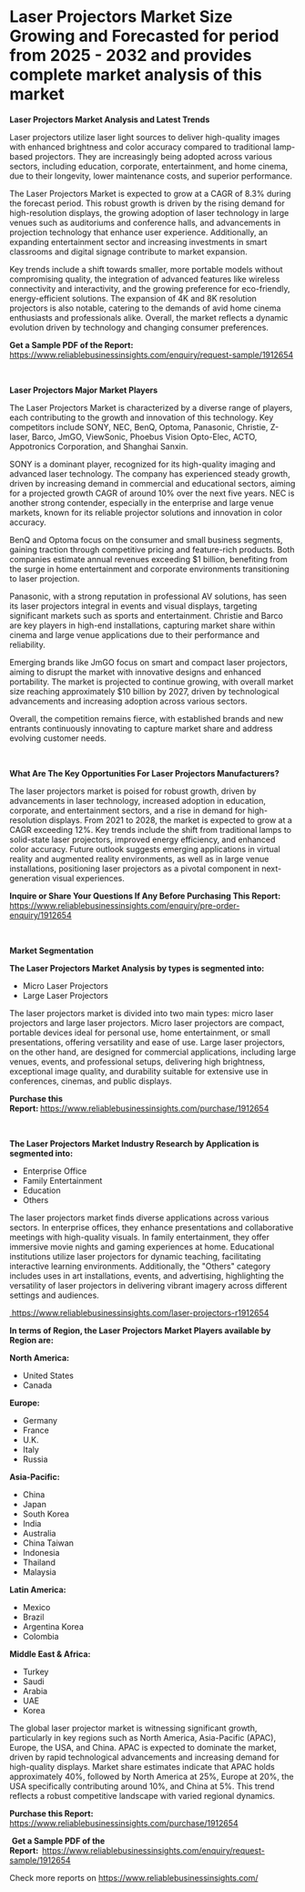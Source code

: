 <p><h1>Laser Projectors Market Size Growing and Forecasted for period from 2025 - 2032 and provides complete market analysis of this market</h1></p><p><strong>Laser Projectors Market Analysis and Latest Trends</strong></p>
<p><p>Laser projectors utilize laser light sources to deliver high-quality images with enhanced brightness and color accuracy compared to traditional lamp-based projectors. They are increasingly being adopted across various sectors, including education, corporate, entertainment, and home cinema, due to their longevity, lower maintenance costs, and superior performance.</p><p>The Laser Projectors Market is expected to grow at a CAGR of 8.3% during the forecast period. This robust growth is driven by the rising demand for high-resolution displays, the growing adoption of laser technology in large venues such as auditoriums and conference halls, and advancements in projection technology that enhance user experience. Additionally, an expanding entertainment sector and increasing investments in smart classrooms and digital signage contribute to market expansion.</p><p>Key trends include a shift towards smaller, more portable models without compromising quality, the integration of advanced features like wireless connectivity and interactivity, and the growing preference for eco-friendly, energy-efficient solutions. The expansion of 4K and 8K resolution projectors is also notable, catering to the demands of avid home cinema enthusiasts and professionals alike. Overall, the market reflects a dynamic evolution driven by technology and changing consumer preferences.</p></p>
<p><strong>Get a Sample PDF of the Report:&nbsp;</strong> <a href="https://www.reliablebusinessinsights.com/enquiry/request-sample/1912654?utm_campaign=2319&utm_medium=2&utm_source=Github&utm_content=ia&utm_term=10042025&utm_id=laser-projectors">https://www.reliablebusinessinsights.com/enquiry/request-sample/1912654</a></p>
<p>&nbsp;</p>
<p><strong>Laser Projectors Major Market Players</strong></p>
<p><p>The Laser Projectors Market is characterized by a diverse range of players, each contributing to the growth and innovation of this technology. Key competitors include SONY, NEC, BenQ, Optoma, Panasonic, Christie, Z-laser, Barco, JmGO, ViewSonic, Phoebus Vision Opto-Elec, ACTO, Appotronics Corporation, and Shanghai Sanxin.</p><p>SONY is a dominant player, recognized for its high-quality imaging and advanced laser technology. The company has experienced steady growth, driven by increasing demand in commercial and educational sectors, aiming for a projected growth CAGR of around 10% over the next five years. NEC is another strong contender, especially in the enterprise and large venue markets, known for its reliable projector solutions and innovation in color accuracy.</p><p>BenQ and Optoma focus on the consumer and small business segments, gaining traction through competitive pricing and feature-rich products. Both companies estimate annual revenues exceeding $1 billion, benefiting from the surge in home entertainment and corporate environments transitioning to laser projection.</p><p>Panasonic, with a strong reputation in professional AV solutions, has seen its laser projectors integral in events and visual displays, targeting significant markets such as sports and entertainment. Christie and Barco are key players in high-end installations, capturing market share within cinema and large venue applications due to their performance and reliability.</p><p>Emerging brands like JmGO focus on smart and compact laser projectors, aiming to disrupt the market with innovative designs and enhanced portability. The market is projected to continue growing, with overall market size reaching approximately $10 billion by 2027, driven by technological advancements and increasing adoption across various sectors. </p><p>Overall, the competition remains fierce, with established brands and new entrants continuously innovating to capture market share and address evolving customer needs.</p></p>
<p>&nbsp;</p>
<p><strong>What Are The Key Opportunities For Laser Projectors Manufacturers?</strong></p>
<p><p>The laser projectors market is poised for robust growth, driven by advancements in laser technology, increased adoption in education, corporate, and entertainment sectors, and a rise in demand for high-resolution displays. From 2021 to 2028, the market is expected to grow at a CAGR exceeding 12%. Key trends include the shift from traditional lamps to solid-state laser projectors, improved energy efficiency, and enhanced color accuracy. Future outlook suggests emerging applications in virtual reality and augmented reality environments, as well as in large venue installations, positioning laser projectors as a pivotal component in next-generation visual experiences.</p></p>
<p><strong>Inquire or Share Your Questions If Any Before Purchasing This Report:</strong> <a href="https://www.reliablebusinessinsights.com/enquiry/pre-order-enquiry/1912654?utm_campaign=2319&utm_medium=2&utm_source=Github&utm_content=ia&utm_term=10042025&utm_id=laser-projectors">https://www.reliablebusinessinsights.com/enquiry/pre-order-enquiry/1912654</a></p>
<p>&nbsp;</p>
<p><strong>Market Segmentation</strong></p>
<p><strong>The Laser Projectors Market Analysis by types is segmented into:</strong></p>
<p><ul><li>Micro Laser Projectors</li><li>Large Laser Projectors</li></ul></p>
<p><p>The laser projectors market is divided into two main types: micro laser projectors and large laser projectors. Micro laser projectors are compact, portable devices ideal for personal use, home entertainment, or small presentations, offering versatility and ease of use. Large laser projectors, on the other hand, are designed for commercial applications, including large venues, events, and professional setups, delivering high brightness, exceptional image quality, and durability suitable for extensive use in conferences, cinemas, and public displays.</p></p>
<p><strong>Purchase this Report:&nbsp;</strong><a href="https://www.reliablebusinessinsights.com/purchase/1912654?utm_campaign=2319&utm_medium=2&utm_source=Github&utm_content=ia&utm_term=10042025&utm_id=laser-projectors">https://www.reliablebusinessinsights.com/purchase/1912654</a></p>
<p>&nbsp;</p>
<p><strong>The Laser Projectors Market Industry Research by Application is segmented into:</strong></p>
<p><ul><li>Enterprise Office</li><li>Family Entertainment</li><li>Education</li><li>Others</li></ul></p>
<p><p>The laser projectors market finds diverse applications across various sectors. In enterprise offices, they enhance presentations and collaborative meetings with high-quality visuals. In family entertainment, they offer immersive movie nights and gaming experiences at home. Educational institutions utilize laser projectors for dynamic teaching, facilitating interactive learning environments. Additionally, the "Others" category includes uses in art installations, events, and advertising, highlighting the versatility of laser projectors in delivering vibrant imagery across different settings and audiences.</p></p>
<p><a href="https://www.reliablebusinessinsights.com/laser-projectors-r1912654?utm_campaign=2319&utm_medium=2&utm_source=Github&utm_content=ia&utm_term=10042025&utm_id=laser-projectors">&nbsp;https://www.reliablebusinessinsights.com/laser-projectors-r1912654</a></p>
<p><strong>In terms of Region, the Laser Projectors Market Players available by Region are:</strong></p>
<p>
    <p> <strong> North America: </strong>
        <ul>
            <li>United States</li>
            <li>Canada</li>
        </ul>
        </p> 
    <p> <strong> Europe: </strong>
        <ul>
            <li>Germany</li>
            <li>France</li>
            <li>U.K.</li>
            <li>Italy</li>
            <li>Russia</li>
        </ul>
        </p> 
    <p> <strong> Asia-Pacific: </strong>
        <ul>
            <li>China</li>
            <li>Japan</li>
            <li>South Korea</li>
            <li>India</li>
            <li>Australia</li>
            <li>China Taiwan</li>
            <li>Indonesia</li>
            <li>Thailand</li>
            <li>Malaysia</li>
        </ul>
        </p> 
    <p> <strong> Latin America: </strong>
        <ul>
            <li>Mexico</li>
            <li>Brazil</li>
            <li>Argentina Korea</li>
            <li>Colombia</li>
        </ul>
        </p> 
    <p> <strong> Middle East & Africa: </strong>
        <ul>
            <li>Turkey</li>
            <li>Saudi</li>
            <li>Arabia</li>
            <li>UAE</li>
            <li>Korea</li>
        </ul>
    </p>
    </p>
<p><p>The global laser projector market is witnessing significant growth, particularly in key regions such as North America, Asia-Pacific (APAC), Europe, the USA, and China. APAC is expected to dominate the market, driven by rapid technological advancements and increasing demand for high-quality displays. Market share estimates indicate that APAC holds approximately 40%, followed by North America at 25%, Europe at 20%, the USA specifically contributing around 10%, and China at 5%. This trend reflects a robust competitive landscape with varied regional dynamics.</p></p>
<p><strong>Purchase this Report: </strong><a href="https://www.reliablebusinessinsights.com/purchase/1912654?utm_campaign=2319&utm_medium=2&utm_source=Github&utm_content=ia&utm_term=10042025&utm_id=laser-projectors">https://www.reliablebusinessinsights.com/purchase/1912654</a></p>
<p>&nbsp;<strong>Get a Sample PDF of the Report:&nbsp;&nbsp;</strong><a href="https://www.reliablebusinessinsights.com/enquiry/request-sample/1912654?utm_campaign=2319&utm_medium=2&utm_source=Github&utm_content=ia&utm_term=10042025&utm_id=laser-projectors">https://www.reliablebusinessinsights.com/enquiry/request-sample/1912654</a></p>
<p><strong></strong></p>
<p>Check more reports on <a href="https://www.reliablebusinessinsights.com/?utm_campaign=2319&utm_medium=2&utm_source=Github&utm_content=ia&utm_term=10042025&utm_id=laser-projectors">https://www.reliablebusinessinsights.com/</a></p>